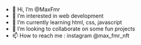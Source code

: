 - 👋 Hi, I’m @MaxFmr
- 👀 I’m interested in web development
- 🌱 I’m currently learning html, css, javascript
- 💞️ I’m looking to collaborate on some fun projects
- 📫 How to reach me : instagram @max_fmr_nft

<!---
MaxFmr/MaxFmr is a ✨ special ✨ repository because its `README.md` (this file) appears on your GitHub profile.
You can click the Preview link to take a look at your changes.
--->
